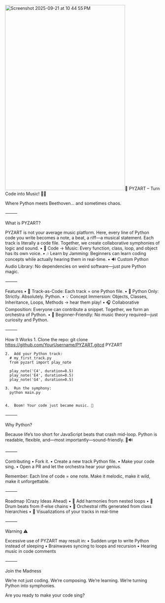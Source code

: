 <img width="389" height="602" alt="Screenshot 2025-09-21 at 10 44 55 PM" src="https://github.com/user-attachments/assets/48cf769c-a563-4bf5-8a38-aa6d5dccf48f" />🎵 PYZART – Turn Code into Music! 🐍💥

Where Python meets Beethoven… and sometimes chaos.

⸻

What is PYZART?

PYZART is not your average music platform. Here, every line of Python code you write becomes a note, a beat, a riff—a musical statement. Each track is literally a code file. Together, we create collaborative symphonies of logic and sound.
	•	👾 Code → Music: Every function, class, loop, and object has its own voice.
	•	🎶 Learn by Jamming: Beginners can learn coding concepts while actually hearing them in real-time.
	•	🔊 Custom Python Audio Library: No dependencies on weird software—just pure Python magic.

⸻

Features
	•	🎹 Track-as-Code: Each track = one Python file.
	•	🐍 Python Only: Strictly. Absolutely. Python.
	•	💡 Concept Immersion: Objects, Classes, Inheritance, Loops, Methods → hear them play!
	•	🎧 Collaborative Composition: Everyone can contribute a snippet. Together, we form an orchestra of Python.
	•	🌱 Beginner-Friendly: No music theory required—just curiosity and Python.

⸻

How It Works
	1.	Clone the repo:
      git clone https://github.com/YourUsername/PYZART.gitcd PYZART


  	2.	Add your Python track:
      # my_first_track.py
      from pyzart import play_note
      
      play_note('C4', duration=0.5)
      play_note('E4', duration=0.5)
      play_note('G4', duration=0.5)

    3.	Run the symphony:
      python main.py


  	4.	Boom! Your code just became music. 🎵


⸻

Why Python?

Because life’s too short for JavaScript beats that crash mid-loop.
Python is readable, flexible, and—most importantly—sound-friendly. 🐍🔊

⸻

Contributing
	•	Fork it.
	•	Create a new track Python file.
	•	Make your code sing.
	•	Open a PR and let the orchestra hear your genius.

Remember: Each line of code = one note. Make it melodic, make it wild, make it unforgettable.

⸻

Roadmap (Crazy Ideas Ahead)
	•	🎷 Add harmonies from nested loops
	•	🥁 Drum beats from if-else chains
	•	🎺 Orchestral riffs generated from class hierarchies
	•	🌈 Visualizations of your tracks in real-time

⸻

Warning ⚠️

Excessive use of PYZART may result in:
	•	Sudden urge to write Python instead of sleeping
	•	Brainwaves syncing to loops and recursion
	•	Hearing music in code comments

⸻

Join the Madness

We’re not just coding. We’re composing. We’re learning. We’re turning Python into symphonies.

Are you ready to make your code sing?
